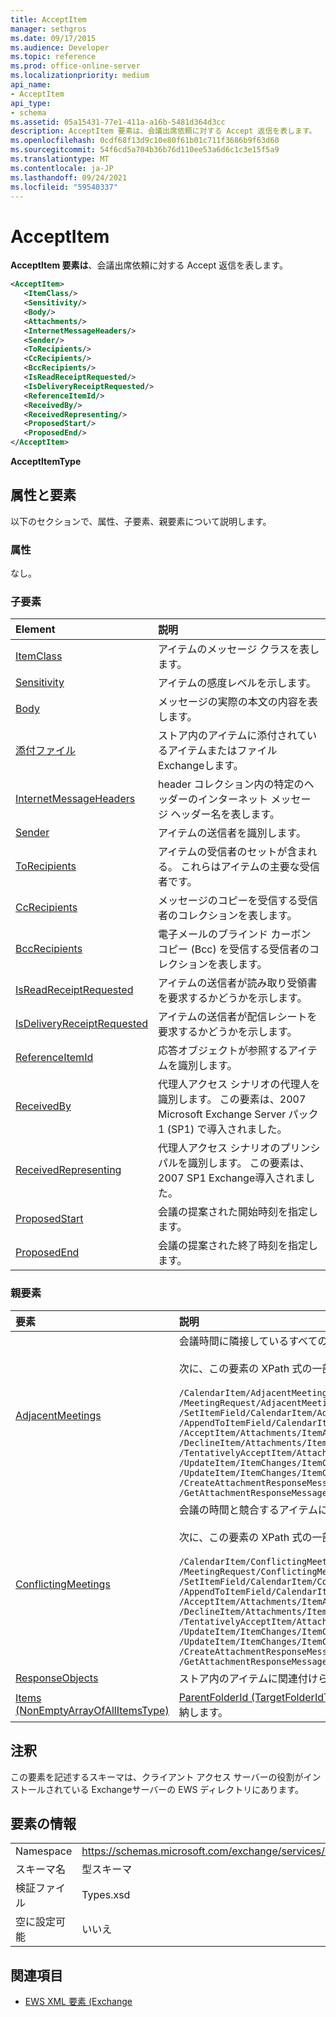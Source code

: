 ```yaml
---
title: AcceptItem
manager: sethgros
ms.date: 09/17/2015
ms.audience: Developer
ms.topic: reference
ms.prod: office-online-server
ms.localizationpriority: medium
api_name:
- AcceptItem
api_type:
- schema
ms.assetid: 05a15431-77e1-411a-a16b-5481d364d3cc
description: AcceptItem 要素は、会議出席依頼に対する Accept 返信を表します。
ms.openlocfilehash: 0cdf68f13d9c10e80f61b01c711f3686b9f63d60
ms.sourcegitcommit: 54f6cd5a704b36b76d110ee53a6d6c1c3e15f5a9
ms.translationtype: MT
ms.contentlocale: ja-JP
ms.lasthandoff: 09/24/2021
ms.locfileid: "59540337"
---
```

# <a name="acceptitem"></a>AcceptItem

**AcceptItem 要素は**、会議出席依頼に対する Accept 返信を表します。 
  
```xml
<AcceptItem>
   <ItemClass/>
   <Sensitivity/>
   <Body/>
   <Attachments/>
   <InternetMessageHeaders/>
   <Sender/>
   <ToRecipients/>
   <CcRecipients/>
   <BccRecipients/>
   <IsReadReceiptRequested/>
   <IsDeliveryReceiptRequested/>
   <ReferenceItemId/>
   <ReceivedBy/>
   <ReceivedRepresenting/>
   <ProposedStart/>
   <ProposedEnd/>
</AcceptItem>
```

 **AcceptItemType**
## <a name="attributes-and-elements"></a>属性と要素

以下のセクションで、属性、子要素、親要素について説明します。
  
### <a name="attributes"></a>属性

なし。
  
### <a name="child-elements"></a>子要素

|**Element**|**説明**|
|:-----|:-----|
|[ItemClass](itemclass.md) <br/> |アイテムのメッセージ クラスを表します。  <br/> |
|[Sensitivity](sensitivity.md) <br/> |アイテムの感度レベルを示します。  <br/> |
|[Body](body.md) <br/> |メッセージの実際の本文の内容を表します。  <br/> |
|[添付ファイル](attachments-ex15websvcsotherref.md) <br/> |ストア内のアイテムに添付されているアイテムまたはファイルExchangeします。  <br/> |
|[InternetMessageHeaders](internetmessageheaders.md) <br/> |header コレクション内の特定のヘッダーのインターネット メッセージ ヘッダー名を表します。  <br/> |
|[Sender](sender.md) <br/> |アイテムの送信者を識別します。  <br/> |
|[ToRecipients](torecipients.md) <br/> |アイテムの受信者のセットが含まれる。 これらはアイテムの主要な受信者です。  <br/> |
|[CcRecipients](ccrecipients.md) <br/> |メッセージのコピーを受信する受信者のコレクションを表します。  <br/> |
|[BccRecipients](bccrecipients.md) <br/> |電子メールのブラインド カーボン コピー (Bcc) を受信する受信者のコレクションを表します。  <br/> |
|[IsReadReceiptRequested](isreadreceiptrequested.md) <br/> |アイテムの送信者が読み取り受領書を要求するかどうかを示します。  <br/> |
|[IsDeliveryReceiptRequested](isdeliveryreceiptrequested.md) <br/> |アイテムの送信者が配信レシートを要求するかどうかを示します。  <br/> |
|[ReferenceItemId](referenceitemid.md) <br/> |応答オブジェクトが参照するアイテムを識別します。  <br/> |
|[ReceivedBy](receivedby.md) <br/> |代理人アクセス シナリオの代理人を識別します。 この要素は、2007 Microsoft Exchange Server パック 1 (SP1) で導入されました。  <br/> |
|[ReceivedRepresenting](receivedrepresenting.md) <br/> |代理人アクセス シナリオのプリンシパルを識別します。 この要素は、2007 SP1 Exchange導入されました。  <br/> |
|[ProposedStart](proposedstart.md) <br/> |会議の提案された開始時刻を指定します。  <br/> |
|[ProposedEnd](proposedend.md) <br/> |会議の提案された終了時刻を指定します。  <br/> |
   
### <a name="parent-elements"></a>親要素

|**要素**|**説明**|
|:-----|:-----|
|[AdjacentMeetings](adjacentmeetings.md) <br/> | 会議時間に隣接しているすべてのアイテムについて説明します。<br/><br/>  次に、この要素の XPath 式の一部を示します。<br/><br/>  `/CalendarItem/AdjacentMeetings` <br/>  `/MeetingRequest/AdjacentMeetings` <br/>  `/SetItemField/CalendarItem/AdjacentMeetings` <br/>  `/AppendToItemField/CalendarItem/AdjacentMeetings` <br/>  `/AcceptItem/Attachments/ItemAttachment/CalendarItem/AdjacentMeetings` <br/>  `/DeclineItem/Attachments/ItemAttachment/CalendarItem/AdjacentMeetings` <br/>  `/TentativelyAcceptItem/Attachments/ItemAttachment/CalendarItem/AdjacentMeetings` <br/>  `/UpdateItem/ItemChanges/ItemChange/Updates/SetItemField/CalendarItem/AdjacentMeetings` <br/>  `/UpdateItem/ItemChanges/ItemChange/Updates/AppendToItemField/CalendarItem/AdjacentMeetings` <br/>  `/CreateAttachmentResponseMessage/Attachments/ItemAttachment/CalendarItem/AdjacentMeetings` <br/>  `/GetAttachmentResponseMessage/Attachments/ItemAttachment/CalendarItem/AdjacentMeetings` <br/> |
|[ConflictingMeetings](conflictingmeetings.md) <br/> | 会議の時間と競合するアイテムについて説明します。<br/><br/>  次に、この要素の XPath 式の一部を示します。<br/><br/>  `/CalendarItem/ConflictingMeetings` <br/>  `/MeetingRequest/ConflictingMeetings` <br/>  `/SetItemField/CalendarItem/ConflictingMeetings` <br/>  `/AppendToItemField/CalendarItem/ConflictingMeetings` <br/>  `/AcceptItem/Attachments/ItemAttachment/CalendarItem/ConflictingMeetings` <br/>  `/DeclineItem/Attachments/ItemAttachment/CalendarItem/ConflictingMeetings` <br/>  `/TentativelyAcceptItem/Attachments/ItemAttachment/CalendarItem/ConflictingMeetings` <br/>  `/UpdateItem/ItemChanges/ItemChange/Updates/SetItemField/CalendarItem/ConflictingMeetings` <br/>  `/UpdateItem/ItemChanges/ItemChange/Updates/AppendToItemField/CalendarItem/ConflictingMeetings` <br/>  `/CreateAttachmentResponseMessage/Attachments/ItemAttachment/CalendarItem/ConflictingMeetings` <br/>  `/GetAttachmentResponseMessage/Attachments/ItemAttachment/CalendarItem/ConflictingMeetings` <br/> |
|[ResponseObjects](responseobjects.md) <br/> |ストア内のアイテムに関連付けられているすべての応答オブジェクトのコレクションをExchangeします。  <br/> |
|[Items (NonEmptyArrayOfAllItemsType)](items-nonemptyarrayofallitemstype.md) <br/> |[ParentFolderId (TargetFolderIdType)](parentfolderid-targetfolderidtype.md)要素によって識別されるフォルダーに作成するアイテムの配列を格納します。  <br/> |
   
## <a name="remarks"></a>注釈

この要素を記述するスキーマは、クライアント アクセス サーバーの役割がインストールされている Exchangeサーバーの EWS ディレクトリにあります。
  
## <a name="element-information"></a>要素の情報

|||
|:-----|:-----|
|Namespace  <br/> |https://schemas.microsoft.com/exchange/services/2006/types  <br/> |
|スキーマ名  <br/> |型スキーマ  <br/> |
|検証ファイル  <br/> |Types.xsd  <br/> |
|空に設定可能  <br/> |いいえ  <br/> |
   
## <a name="see-also"></a>関連項目

- [EWS XML 要素 (Exchange](ews-xml-elements-in-exchange.md)

